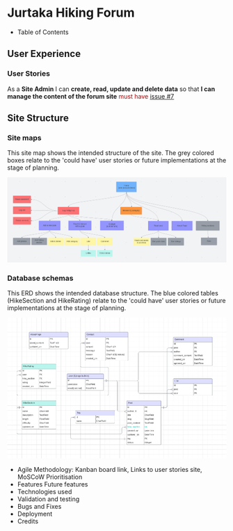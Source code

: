 # Jurtaka Hiking Forum

- Table of Contents
## User Experience

### User Stories

As a **Site Admin** I can **create, read, update and delete data** so that **I can manage the content of the forum site**    <span style="color: #B60205">must have</span> [issue #7](https://github.com/lienebriede/jurtaka/issues/7) 


## Site Structure
    
### Site maps

This site map shows the intended structure of the site. The grey colored boxes relate to the 'could have' user stories or future implementations at the stage of planning.

![Site Map](/documentation/sitemap_jurtaka.png)


### Database schemas

This ERD shows the intended database structure. The blue colored tables (HikeSection and HikeRating) relate to the 'could have' user stories or future implementations at the stage of planning.

![ERD](/documentation/db_schema_jurtaka.png)
 	
-	Agile Methodology:
  Kanban board link,
  Links to user stories site,
  MoSCoW Prioritisation
-	Features
  Future features
-	Technologies used
-	Validation and testing
-	Bugs and Fixes
-	Deployment
-	Credits


